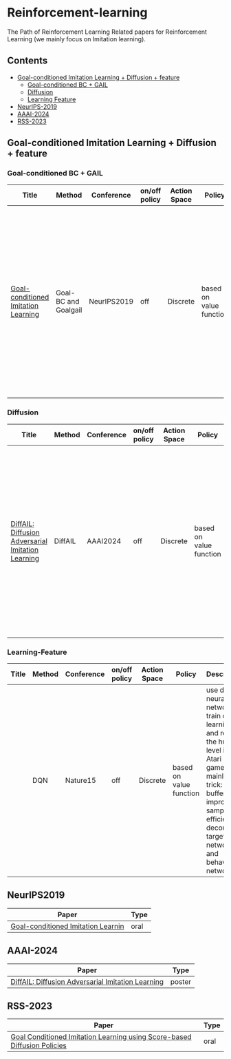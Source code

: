 # Reinforcement-learning
The Path of Reinforcement Learning
Related papers for Reinforcement Learning (we mainly focus on Imitation learning).
## Contents 
* [Goal-conditioned Imitation Learning + Diffusion + feature](#Goal-conditioned-Imitation-Learning+Diffusion+Feature)
    - [Goal-conditioned BC + GAIL](#Goal-conditioned-（BC+GAIL）)
    - [Diffusion](#Diffusion)
    - [Learning Feature](#Learning-Feature)
* [NeurIPS-2019](#NeurIPS-2019)
* [AAAI-2024](#AAAI-2024)
* [RSS-2023](#RSS-2023)
  
<a id='Goal-conditioned-Imitation-Learning+Diffusion+feature'></a>
## Goal-conditioned Imitation Learning + Diffusion + feature
<!-- ## <span id='Model-Free-Online'>Model Free (Online) RL</span>
### <span id='classic'>Classic Methods</span> -->

<a id='Goal-conditioned-（BC+GAIL）'></a>
### Goal-conditioned BC + GAIL

|  Title | Method | Conference | on/off policy | Action Space | Policy | Description |
| ----  | ----   | ----       |   ----  | ----  |  ---- |  ---- | 
| [Goal-conditioned Imitation Learning](https://arxiv.org/abs/1906.05838) | Goal-BC and Goalgail | NeurIPS2019 | off | Discrete | based on value function | use deep neural network to train q learning and reach the human level in the Atari games; mainly two trick: replay buffer for improving sample efficiency, decouple target network and behavior network |

<a id='Diffusion'></a>
### Diffusion

|  Title | Method | Conference | on/off policy | Action Space | Policy | Description |
| ----  | ----   | ----       |   ----  | ----  |  ---- |  ---- | 
| [DiffAIL: Diffusion Adversarial Imitation Learning](https://arxiv.org/abs/2312.06348) | DiffAIL | AAAI2024 | off | Discrete | based on value function | use deep neural network to train q learning and reach the human level in the Atari games; mainly two trick: replay buffer for improving sample efficiency, decouple target network and behavior network |

<a id='Learning-Feature'></a>
### Learning-Feature

|  Title | Method | Conference | on/off policy | Action Space | Policy | Description |
| ----  | ----   | ----       |   ----  | ----  |  ---- |  ---- | 
| | DQN | Nature15 | off | Discrete | based on value function | use deep neural network to train q learning and reach the human level in the Atari games; mainly two trick: replay buffer for improving sample efficiency, decouple target network and behavior network |

<a id='NeurIPS2019'></a>
## NeurIPS2019
| Paper | Type |
| ---- | ---- |
| [Goal-conditioned Imitation Learnin](https://arxiv.org/abs/1906.05838) | oral |

<a id='AAAI-2024'></a>
## AAAI-2024
| Paper | Type |
| ---- | ---- |
| [DiffAIL: Diffusion Adversarial Imitation Learning](https://arxiv.org/abs/2312.06348) | poster |

<a id='RSS-2023'></a>
## RSS-2023
| Paper | Type |
| ---- | ---- |
| [Goal Conditioned Imitation Learning using Score-based Diffusion Policies](https://arxiv.org/pdf/2304.02532) | oral |

